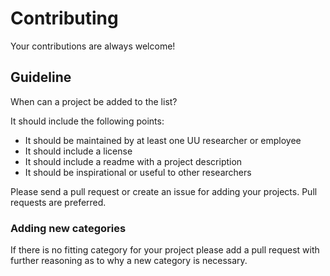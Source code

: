 # Contributing

Your contributions are always welcome!

## Guideline

When can a project be added to the list?

It should include the following points:

* It should be maintained by at least one UU researcher or employee
* It should include a license
* It should include a readme with a project description
* It should be inspirational or useful to other researchers

Please send a pull request or create an issue for adding your projects. Pull requests are preferred.

### Adding new categories

If there is no fitting category for your project please add a pull request with further reasoning as to why a new category is necessary.
